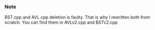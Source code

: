 ### Note
BST.cpp and AVL.cpp deletion is faulty. That is why I rewritten both from scratch. 
You can find them in AVLv2.cpp and BSTv2.cpp